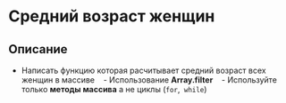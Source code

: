 # Средний возраст женщин

## Описание
- Написать функцию которая расчитывает средний возраст всех женщин в массиве
   - Использование **Array.filter**
   - Используйте только **методы массива**  а не циклы (`for`,` while`)
